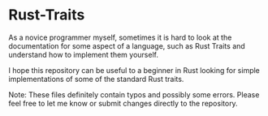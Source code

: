 # Rust-Traits

As a novice programmer myself, sometimes it is hard to look at the documentation for some aspect of a language, such as Rust Traits and understand how to implement them yourself.

I hope this repository can be useful to a beginner in Rust looking for simple implementations of some of the standard Rust traits.

Note: These files definitely contain typos and possibly some errors. Please feel free to let me know or submit changes directly
      to the repository.
